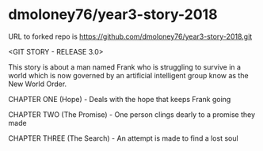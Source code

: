 # dmoloney76/year3-story-2018

URL to forked repo is https://github.com/dmoloney76/year3-story-2018.git


<GIT STORY - RELEASE 3.0<UNRELEASED>>

This story is about a man named Frank who is struggling to survive 
in a world which is now governed by an artificial intelligent group know as the New World Order.

CHAPTER ONE (Hope) - Deals with the hope that keeps Frank going <Complete>

CHAPTER TWO (The Promise) - One person clings dearly to a promise they made <Complete>

CHAPTER THREE (The Search) - An attempt is made to find a lost soul <Draft>


